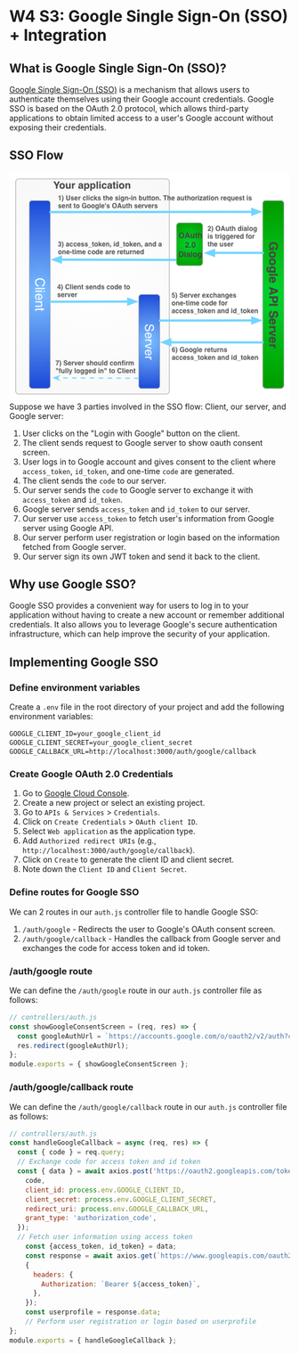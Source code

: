 # W4 S3: Google Single Sign-On (SSO) + Integration

## What is Google Single Sign-On (SSO)?
[Google Single Sign-On (SSO)](https://developers.google.com/identity/protocols/oauth2) is a mechanism that allows users to authenticate themselves using their Google account credentials.
Google SSO is based on the OAuth 2.0 protocol, which allows third-party applications to obtain limited access to a user's Google account without exposing their credentials.

## SSO Flow
![SSO Flow](assets/sso.png)
Suppose we have 3 parties involved in the SSO flow: Client, our server, and Google server:
1. User clicks on the "Login with Google" button on the client.
2. The client sends request to Google server to show oauth consent screen.
3. User logs in to Google account and gives consent to the client where `access_token`, `id_token`, and one-time `code` are generated.
4. The client sends the `code` to our server.
5. Our server sends the `code` to Google server to exchange it with `access_token` and `id_token`.
6. Google server sends `access_token` and `id_token` to our server.
7. Our server use `access_token` to fetch user's information from Google server using Google API.
8. Our server perform user registration or login based on the information fetched from Google server.
9. Our server sign its own JWT token and send it back to the client.

## Why use Google SSO?
Google SSO provides a convenient way for users to log in to your application without having to create a new account or remember additional credentials. It also allows you to leverage Google's secure authentication infrastructure, which can help improve the security of your application.

## Implementing Google SSO
### Define environment variables
Create a `.env` file in the root directory of your project and add the following environment variables:
```plaintext
GOOGLE_CLIENT_ID=your_google_client_id
GOOGLE_CLIENT_SECRET=your_google_client_secret
GOOGLE_CALLBACK_URL=http://localhost:3000/auth/google/callback
```

### Create Google OAuth 2.0 Credentials
1. Go to [Google Cloud Console](https://console.cloud.google.com/).
2. Create a new project or select an existing project.
3. Go to `APIs & Services` > `Credentials`.
4. Click on `Create Credentials` > `OAuth client ID`.
5. Select `Web application` as the application type.
6. Add `Authorized redirect URIs` (e.g., `http://localhost:3000/auth/google/callback`).
7. Click on `Create` to generate the client ID and client secret.
8. Note down the `Client ID` and `Client Secret`.

### Define routes for Google SSO
We can 2 routes in our `auth.js` controller file to handle Google SSO:
1. `/auth/google` - Redirects the user to Google's OAuth consent screen.
2. `/auth/google/callback` - Handles the callback from Google server and exchanges the code for access token and id token.

### /auth/google route
We can define the `/auth/google` route in our `auth.js` controller file as follows:
```javascript
// controllers/auth.js
const showGoogleConsentScreen = (req, res) => {
  const googleAuthUrl = `https://accounts.google.com/o/oauth2/v2/auth?client_id=${process.env.GOOGLE_CLIENT_ID}&redirect_uri=${process.env.GOOGLE_CALLBACK_URL}&response_type=code&scope=openid%20profile%20email&access_type=offline`;
  res.redirect(googleAuthUrl);
};
module.exports = { showGoogleConsentScreen };
```
### /auth/google/callback route
We can define the `/auth/google/callback` route in our `auth.js` controller file as follows:
```javascript
// controllers/auth.js
const handleGoogleCallback = async (req, res) => {
  const { code } = req.query;
  // Exchange code for access token and id token
  const { data } = await axios.post('https://oauth2.googleapis.com/token', {
    code,
    client_id: process.env.GOOGLE_CLIENT_ID,
    client_secret: process.env.GOOGLE_CLIENT_SECRET,
    redirect_uri: process.env.GOOGLE_CALLBACK_URL,
    grant_type: 'authorization_code',
  });
  // Fetch user information using access token
    const {access_token, id_token} = data;
    const response = await axios.get(`https://www.googleapis.com/oauth2/v1/userinfo`,
    {
      headers: {
        Authorization: `Bearer ${access_token}`,
      },
    });
    const userprofile = response.data;
    // Perform user registration or login based on userprofile
};
module.exports = { handleGoogleCallback };
```
